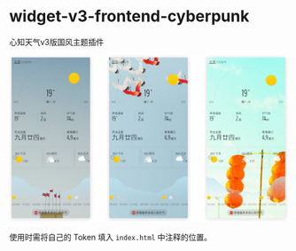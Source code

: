 # widget-v3-frontend-cyberpunk

心知天气v3版国风主题插件

![预览](./preview.png)

使用时需将自己的 Token 填入 `index.html` 中注释的位置。
